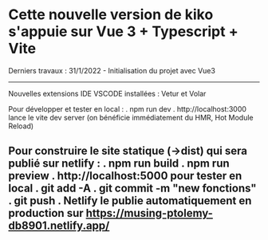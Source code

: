 # Cette nouvelle version de kiko s'appuie sur Vue 3 + Typescript + Vite

Derniers travaux : 31/1/2022 - Initialisation du projet avec Vue3

-------------------------------------------------------------------------------------------------------
Nouvelles extensions IDE VSCODE installées : Vetur et Volar

Pour développer et tester en local :
. npm run dev
. http://localhost:3000 lance le vite dev server (on bénéficie immédiatement du HMR, Hot Module Reload)

Pour construire le site statique (->dist) qui sera publié sur netlify :
. npm run build
. npm run preview
. http://localhost:5000 pour tester en local
. git add -A
. git commit -m "new fonctions"
. git push
. Netlify le publie automatiquement en production sur https://musing-ptolemy-db8901.netlify.app/
-------------------------------------------------------------------------------------------------------
